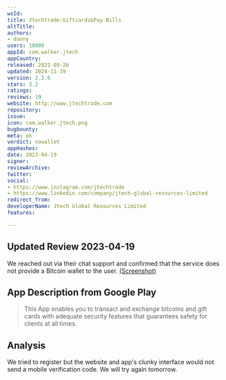 ```yaml
---
wsId: 
title: Jtechtrade:Giftcards&Pay Bills
altTitle: 
authors:
- danny
users: 10000
appId: com.walker.jtech
appCountry: 
released: 2021-09-26
updated: 2024-11-19
version: 2.2.6
stars: 3.2
ratings: 
reviews: 19
website: http://www.jtechtrade.com
repository: 
issue: 
icon: com.walker.jtech.png
bugbounty: 
meta: ok
verdict: nowallet
appHashes: 
date: 2023-04-19
signer: 
reviewArchive: 
twitter: 
social:
- https://www.instagram.com/jtechtrade
- https://www.linkedin.com/company/jtech-global-resources-limited
redirect_from: 
developerName: Jtech Global Resources Limited
features: 

---
```


## Updated Review 2023-04-19 

We reached out via their chat support and confirmed that the service does not provide a Bitcoin wallet to the user. [(Screenshot)](https://twitter.com/BitcoinWalletz/status/1648525697173028864)

## App Description from Google Play 

> This App enables you to transact and exchange bitcoins and gift cards with adequate security features that guarantees safety for clients at all times.

## Analysis 

We tried to register but the website and app's clunky interface would not send a mobile verification code. We will try again tomorrow.
